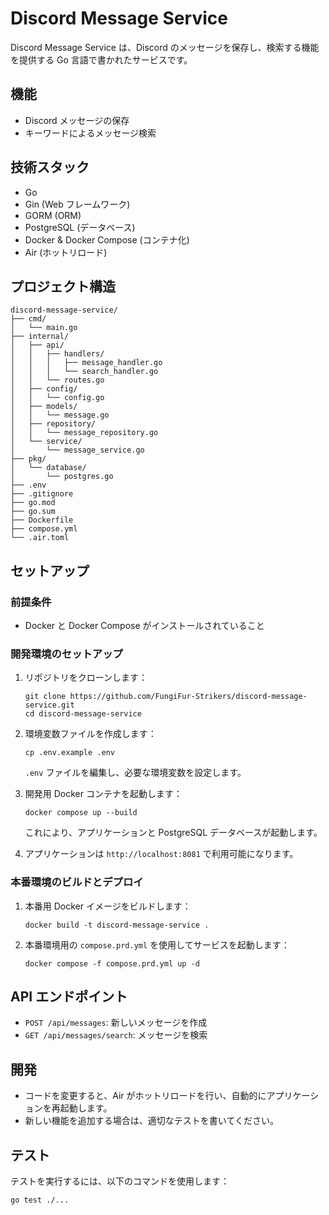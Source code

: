 # Discord Message Service

Discord Message Service は、Discord のメッセージを保存し、検索する機能を提供する Go 言語で書かれたサービスです。

## 機能

- Discord メッセージの保存
- キーワードによるメッセージ検索

## 技術スタック

- Go
- Gin (Web フレームワーク)
- GORM (ORM)
- PostgreSQL (データベース)
- Docker & Docker Compose (コンテナ化)
- Air (ホットリロード)

## プロジェクト構造

```
discord-message-service/
├── cmd/
│   └── main.go
├── internal/
│   ├── api/
│   │   ├── handlers/
│   │   │   ├── message_handler.go
│   │   │   └── search_handler.go
│   │   └── routes.go
│   ├── config/
│   │   └── config.go
│   ├── models/
│   │   └── message.go
│   ├── repository/
│   │   └── message_repository.go
│   └── service/
│       └── message_service.go
├── pkg/
│   └── database/
│       └── postgres.go
├── .env
├── .gitignore
├── go.mod
├── go.sum
├── Dockerfile
├── compose.yml
└── .air.toml
```

## セットアップ

### 前提条件

- Docker と Docker Compose がインストールされていること

### 開発環境のセットアップ

1. リポジトリをクローンします：

   ```
   git clone https://github.com/FungiFur-Strikers/discord-message-service.git
   cd discord-message-service
   ```

2. 環境変数ファイルを作成します：

   ```
   cp .env.example .env
   ```

   `.env` ファイルを編集し、必要な環境変数を設定します。

3. 開発用 Docker コンテナを起動します：

   ```
   docker compose up --build
   ```

   これにより、アプリケーションと PostgreSQL データベースが起動します。

4. アプリケーションは `http://localhost:8081` で利用可能になります。

### 本番環境のビルドとデプロイ

1. 本番用 Docker イメージをビルドします：

   ```
   docker build -t discord-message-service .
   ```

2. 本番環境用の `compose.prd.yml` を使用してサービスを起動します：

   ```
   docker compose -f compose.prd.yml up -d
   ```

## API エンドポイント

- `POST /api/messages`: 新しいメッセージを作成
- `GET /api/messages/search`: メッセージを検索

## 開発

- コードを変更すると、Air がホットリロードを行い、自動的にアプリケーションを再起動します。
- 新しい機能を追加する場合は、適切なテストを書いてください。

## テスト

テストを実行するには、以下のコマンドを使用します：

```
go test ./...
```
